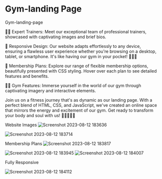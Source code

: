 # Gym-landing Page
Gym-landing-page

🏋‍♀ Expert Trainers: Meet our exceptional team of professional trainers, showcased with captivating images and brief bios.

📱 Responsive Design: Our website adapts effortlessly to any device, ensuring a flawless user experience whether you're browsing on a desktop, tablet, or smartphone. It's like having our gym in your pocket! 📱🏃‍♂

💼 Membership Plans: Explore our range of flexible membership options, beautifully presented with CSS styling. Hover over each plan to see detailed features and benefits.

🏋‍♂ Gym Features: Immerse yourself in the world of our gym through captivating imagery and interactive elements.

Join us on a fitness journey that's as dynamic as our landing page. With a perfect blend of HTML, CSS, and JavaScript, we've created an online space that mirrors the energy and excitement of our gym. Get ready to transform your body and soul with us! 🌟🏋‍♀🏃‍♂

Website Images 
![Screenshot 2023-08-12 183636](https://github.com/kunal2507/Topperworld-Task1-Gym-landing-page/assets/110448204/da1f3aaf-6a98-494a-b336-e58442eac7bb)

![Screenshot 2023-08-12 183714](https://github.com/kunal2507/Topperworld-Task1-Gym-landing-page/assets/110448204/a1f51108-bfc6-468d-93d6-607c891923a1)

Membership Plans
![Screenshot 2023-08-12 183817](https://github.com/kunal2507/Topperworld-Task1-Gym-landing-page/assets/110448204/6c1f43a8-abf2-479c-9f5b-df614af7952b)

![Screenshot 2023-08-12 183945](https://github.com/kunal2507/Topperworld-Task1-Gym-landing-page/assets/110448204/c5490cf2-4c84-4347-85f3-4cd3bdd4df3d)
![Screenshot 2023-08-12 184007](https://github.com/kunal2507/Topperworld-Task1-Gym-landing-page/assets/110448204/96d62fea-faed-421a-a7c0-04310d2e1e56)

Fully Responsive 

![Screenshot 2023-08-12 184112](https://github.com/kunal2507/Topperworld-Task1-Gym-landing-page/assets/110448204/43f0d8ed-00fb-4ea4-be6d-23adf7921c1c)
